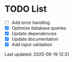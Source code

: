 # TODO List

- [ ] Add error handling
- [x] Optimize database queries
- [x] Update dependencies
- [x] Update documentation
- [x] Add input validation

Last updated: 2025-06-19 12:31
